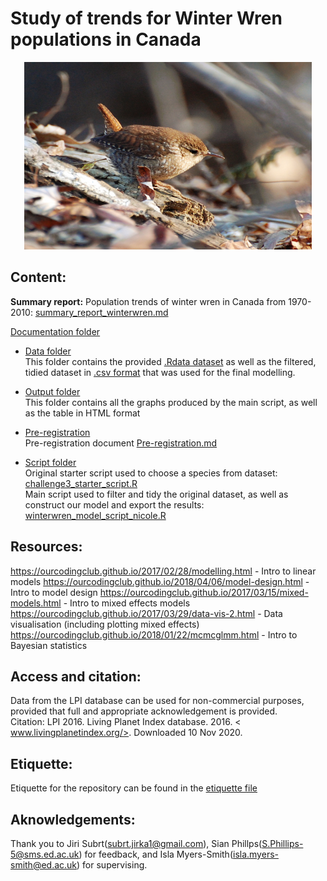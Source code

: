 # Study of trends for Winter Wren populations in Canada



<p align="center">
  <img width="460" height="300" src="https://github.com/EdDataScienceEES/challenge-3-nicolelikesharks/blob/master/Documentation/Images/winterwren_image.jpg?raw=true">
</p>



## Content:

**Summary report:** Population trends of winter wren in Canada from 1970-2010: [summary_report_winterwren.md](https://github.com/EdDataScienceEES/challenge-3-nicolelikesharks/blob/master/Documentation/summary_report_winterwren.md)    

[Documentation folder](https://github.com/EdDataScienceEES/challenge-3-nicolelikesharks/blob/master/Documentation/)    

- [Data folder](https://github.com/EdDataScienceEES/challenge-3-nicolelikesharks/tree/master/data)      
  This folder contains the provided [.Rdata dataset](https://github.com/EdDataScienceEES/challenge-3-nicolelikesharks/blob/master/data/LPI_species.Rdata) as well as the filtered, tidied dataset in [.csv format](https://github.com/EdDataScienceEES/challenge-3-nicolelikesharks/blob/master/data/LPI_wren_cad.csv) that was used for the final modelling.       
  
- [Output folder](https://github.com/EdDataScienceEES/challenge-3-nicolelikesharks/tree/master/Output)    
  This folder contains all the graphs produced by the main script, as well as the table in HTML format  

- [Pre-registration](https://github.com/EdDataScienceEES/challenge-3-sian-phillips/tree/master/preregistration)    
  Pre-registration document [Pre-registration.md](https://github.com/EdDataScienceEES/challenge-3-sian-phillips/blob/master/preregistration/Pre-registration.md)     
 
- [Script folder](https://github.com/EdDataScienceEES/challenge-3-nicolelikesharks/tree/master/script)        
  Original starter script used to choose a species from dataset: [challenge3_starter_script.R](https://github.com/EdDataScienceEES/challenge-3-nicolelikesharks/blob/master/script/challenge3_starter_script.R)    
  Main script used to filter and tidy the original dataset, as well as construct our model and export the results: [winterwren_model_script_nicole.R](https://github.com/EdDataScienceEES/challenge-3-nicolelikesharks/blob/master/script/winterwren_model_script_nicole.R)  
  
## Resources: 

https://ourcodingclub.github.io/2017/02/28/modelling.html - Intro to linear models
https://ourcodingclub.github.io/2018/04/06/model-design.html - Intro to model design
https://ourcodingclub.github.io/2017/03/15/mixed-models.html - Intro to mixed effects models https://ourcodingclub.github.io/2017/03/29/data-vis-2.html - Data visualisation (including plotting mixed effects)
https://ourcodingclub.github.io/2018/01/22/mcmcglmm.html - Intro to Bayesian statistics
  
## Access and citation:   
Data from the LPI database can be used for non-commercial purposes, provided that full and appropriate acknowledgement is provided.    
Citation: LPI 2016. Living Planet Index database. 2016. < www.livingplanetindex.org/>. Downloaded 10 Nov 2020. 

## Etiquette:   
Etiquette for the repository can be found in the [etiquette file](https://github.com/EdDataScienceEES/challenge-3-nicolelikesharks/blob/master/etiquette.md)

## Aknowledgements:   
Thank you to Jiri Subrt(subrt.jirka1@gmail.com), Sian Phillps(S.Phillips-5@sms.ed.ac.uk) for feedback, and Isla Myers-Smith(isla.myers-smith@ed.ac.uk) for supervising.
